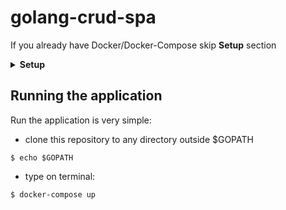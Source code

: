 # golang-crud-spa


If you already have Docker/Docker-Compose skip **Setup** section


<details>
<summary><b>Setup</b></summary>
<p>

## Install Docker

###### Uninstall old versions

```
$ sudo apt-get remove docker docker-engine docker.io containerd runc
```

###### Set up the repository

```
$ sudo apt-get update

$ sudo apt-get install \
    apt-transport-https \
    ca-certificates \
    curl \
    gnupg-agent \
    software-properties-common

$ curl -fsSL https://download.docker.com/linux/ubuntu/gpg | sudo apt-key add -

$ sudo add-apt-repository \
   "deb [arch=amd64] https://download.docker.com/linux/ubuntu \
   $(lsb_release -cs) \
   stable"
```

###### Install Docker Engine - Community

```
$ sudo apt-get update

$ sudo apt-get install docker-ce docker-ce-cli containerd.io

$ sudo apt-get install docker-ce=<VERSION_STRING> docker-ce-cli=<VERSION_STRING> containerd.io

$ sudo docker run hello-world
```

## Install Docker Compose 

```
$ sudo curl -L "https://github.com/docker/compose/releases/download/1.24.1/docker-compose-$(uname -s)-$(uname -m)" -o /usr/local/bin/docker-compose

$ sudo chmod +x /usr/local/bin/docker-compose

$ sudo ln -s /usr/local/bin/docker-compose /usr/bin/docker-compose
```

</p>
</details>

## Running the application

Run the application is very simple:

* clone this repository to any directory outside $GOPATH

```
$ echo $GOPATH
```

* type on terminal:

```
$ docker-compose up
```
